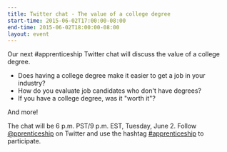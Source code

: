 ```yaml
---
title: Twitter chat - The value of a college degree
start-time: 2015-06-02T17:00:00-08:00
end-time: 2015-06-02T18:00:00-08:00
layout: event
---
```

Our next #apprenticeship Twitter chat will discuss the value of a college degree.

* Does having a college degree make it easier to get a job in your industry?
* How do you evaluate job candidates who don't have degrees?
* If you have a college degree, was it "worth it"?

And more!

The chat will be 6 p.m. PST/9 p.m. EST, Tuesday, June 2. Follow [@pprenticeship](https://twitter.com/pprenticeship) on Twitter and use the hashtag [#apprenticeship](https://twitter.com/search?f=realtime&q=%40pprenticeship%20OR%20%23apprenticeship&src=typd) to participate.